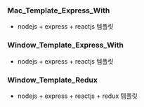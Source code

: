 ### Mac_Template_Express_With
* nodejs + express + reactjs 템플릿

### Window_Template_Express_With
* nodejs + express + reactjs 템플릿

### Window_Template_Redux
* nodejs + express + reactjs + redux 템플릿  
